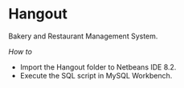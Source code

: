 # **Hangout**

 Bakery and Restaurant Management System.
 
*How to*

 - Import the Hangout folder to Netbeans IDE 8.2.
 - Execute the SQL script in MySQL Workbench.
